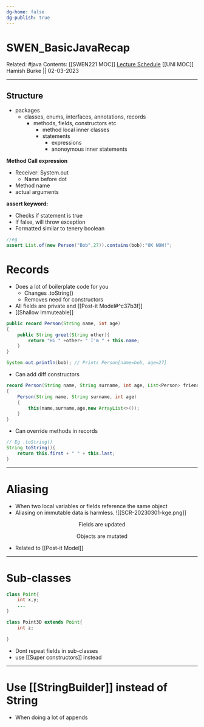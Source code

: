 ```yaml
---
dg-home: false
dg-publish: true
---
```


# SWEN_BasicJavaRecap

Related: #java 
Contents: [[SWEN221 MOC]]
[Lecture Schedule](https://ecs.wgtn.ac.nz/Courses/SWEN221_2023T1/LectureSchedule)
[[UNI MOC]]
Hamish Burke || 02-03-2023
***

## Structure

- packages
	- classes, enums, interfaces, annotations, records
		- methods, fields, constructors etc
			- method local inner classes
			- statements
				- expressions
				- anonoymous inner statements



**Method Call expression**
- Receiver: System.out
	- Name before dot
- Method name
- actual arguments

**assert keyword:**
- Checks if statement is true
- If false, will throw exception
- Formatted similar to tenery boolean

```java
//eg
assert List.of(new Person("Bob",27)).contains(bob):"OK NOW!";
```

# Records

- Does a lot of boilerplate code for you
	- Changes .toString()
	- Removes need for constructors
- All fields are private and [[Post-it Model#^c37b3f]]
- [[Shallow Immuteable]]

```java
public record Person(String name, int age) 
{
	public String greet(String other){
		return "Hi " +other+ " I'm " + this.name;
	}
}

System.out.println(bob); // Prints Person[name=bob, age=27]
```

- Can add diff constructors

```java
record Person(String name, String surname, int age, List<Person> friends)
{
	Person(String name, String surname, int age)
	{
		this(name,surname,age,new ArrayList<>());	
	}
}
```

- Can override methods in records

```java
// Eg .toString()
String toString(){
	return this.first + " " + this.last;
}
```

***

# Aliasing

- When two local variables or fields reference the same object
- Aliasing on immutable data is harmless.
![[SCR-20230301-kge.png]]


<p align="center">
Fields are updated
</p>
<p align="center">
Objects are mutated
</p>


- Related to [[Post-it Model]]


***

# Sub-classes

```java
class Point{
	int x,y;
	...
}

class Point3D extends Point{
	int z;
	
}

```

- Dont repeat fields in sub-classes
- use [[Super constructors]] instead

***

# Use [[StringBuilder]] instead of String

- When doing a lot of appends

